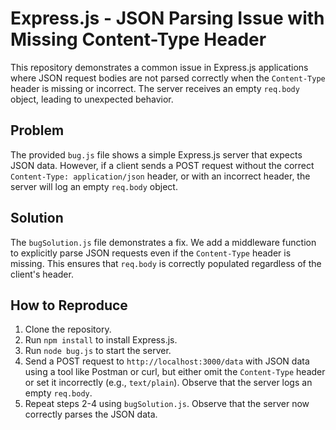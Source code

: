 # Express.js - JSON Parsing Issue with Missing Content-Type Header

This repository demonstrates a common issue in Express.js applications where JSON request bodies are not parsed correctly when the `Content-Type` header is missing or incorrect. The server receives an empty `req.body` object, leading to unexpected behavior.

## Problem

The provided `bug.js` file shows a simple Express.js server that expects JSON data. However, if a client sends a POST request without the correct `Content-Type: application/json` header, or with an incorrect header, the server will log an empty `req.body` object.

## Solution

The `bugSolution.js` file demonstrates a fix.  We add a middleware function to explicitly parse JSON requests even if the `Content-Type` header is missing. This ensures that `req.body` is correctly populated regardless of the client's header.

## How to Reproduce

1. Clone the repository.
2. Run `npm install` to install Express.js.
3. Run `node bug.js` to start the server.
4. Send a POST request to `http://localhost:3000/data` with JSON data using a tool like Postman or curl, but either omit the `Content-Type` header or set it incorrectly (e.g., `text/plain`). Observe that the server logs an empty `req.body`.
5. Repeat steps 2-4 using `bugSolution.js`. Observe that the server now correctly parses the JSON data.